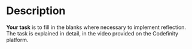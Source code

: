 # Description

**Your task** is to fill in the blanks where necessary to implement reflection. The task is explained in detail, in the video provided on the Codefinity platform.
